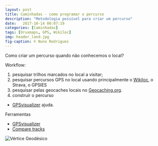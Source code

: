```yaml
---
layout: post
title: Caminhadas - como programar o percurso
description: "Metodologia possível para criar um percurso"
date:   2017-10-14 00:07:19
categories: [Caminhadas]
tags: [Oruxmaps, GPS, Wikiloc]
img: header_land.jpg
fig-caption: © Nuno Rodrigues
---
```

Como criar um percurso quando não conhecemos o local? 

Workflow:
1. pesquisar trilhos marcados no local a visitar;
2. pesquisar percursos GPS no local usando principalmente o [Wikiloc](https://pt.wikiloc.com), o Strava, o GPSIES
3. pesquisar pelas geocaches locais no [Geocaching.org](https://www.geocaching.com).
4. construir o percurso  
 - [GPSvisualizer](https://www.gpsvisualizer.com/draw/) ajuda.

Ferramentas
- [GPSvisualizer](https://www.gpsvisualizer.com/)
- [Compare tracks](https://feub.net/gps-track-tools/compare-tracks/)

![Vértice Geodésico](/img/DSC_3484.JPG)

